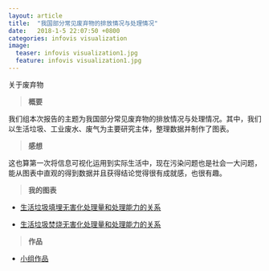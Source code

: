 ```yaml
---
layout: article
title:  "我国部分常见废弃物的排放情况与处理情况"
date:   2018-1-5 22:07:50 +0800
categories: infovis visualization
image:
  teaser: infovis visualization1.jpg
  feature: infovis visualization1.jpg
---
```

关于废弃物


> **概要**

我们组本次报告的主题为我国部分常见废弃物的排放情况与处理情况。其中，我们以生活垃圾、工业废水、废气为主要研究主体，整理数据并制作了图表。


> **感想**

这也算第一次将信息可视化运用到实际生活中，现在污染问题也是社会一大问题，能从图表中直观的得到数据并且获得结论觉得很有成就感，也很有趣。

> **我的图表**



- <a href="https://public.tableau.com/profile/.6329#!/vizhome/1_4373/1" target="_blank">生活垃圾填埋无害化处理量和处理能力的关系</a>



- <a href="https://public.tableau.com/profile/.6329#!/vizhome/2_1952/1" target="_blank">生活垃圾焚烧无害化处理量和处理能力的关系</a>



> **作品**
- <a href="https://yejiejie.github.io/ye/index.html" target="_blank">小组作品</a>

